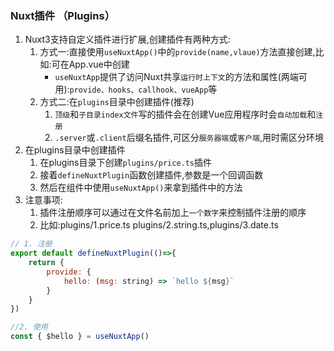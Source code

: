 ### Nuxt插件 （Plugins）
1. Nuxt3支持自定义插件进行扩展,创建插件有两种方式:
    1. 方式一:直接使用`useNuxtApp()`中的`provide(name,vlaue)`方法直接创建,比如:可在App.vue中创建 
        - `useNuxtApp`提供了访问Nuxt共享`运行时上下文`的方法和属性(两端可用):`provide、hooks、callhook、vueApp`等
    2. 方式二:在`plugins`目录中创建插件(推荐)
        1. `顶级`和`子目录index文件`写的插件会在创建Vue应用程序时会`自动加载`和`注册`
        2. `.server`或`.client`后缀名插件,可区分`服务器端`或`客户端`,用时需区分环境
2. 在plugins目录中创建插件
    1. 在plugins目录下创建`plugins/price.ts`插件
    2. 接着`defineNuxtPlugin`函数创建插件,参数是一个回调函数
    3. 然后在组件中使用`useNuxtApp()`来拿到插件中的方法
3. 注意事项:
    1. 插件注册顺序可以通过在文件名前加上`一个数字`来控制插件注册的顺序
    2. 比如:plugins/1.price.ts plugins/2.string.ts,plugins/3.date.ts

```js
// 1. 注册
export default defineNuxtPlugin(()=>{
    return {
        provide: {
            hello: (msg: string) => `hello ${msg}`
        }
    }
})

//2. 使用
const { $hello } = useNuxtApp() 

```

